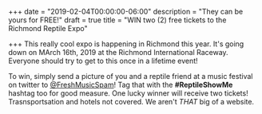 +++
date = "2019-02-04T00:00:00-06:00"
description = "They can be yours for FREE!"
draft = true
title = "WIN two (2) free tickets to the Richmond Reptile Expo"

+++
This really cool expo is happening in Richmond this year. It's going down on MArch 16th, 2019 at the Richmond International Raceway. Everyone should try to get to this once in a lifetime event! 

To win, simply send a picture of you and a reptile friend at a music festival on twitter to [@FreshMusicSpam](https://twitter.com/freshmusicspam "@FreshMusicSpam")! Tag that with the **#ReptileShowMe** hashtag too for good measure. One lucky winner will receive two tickets! Trasnsportsation and hotels not covered. We aren't _THAT_ big of a website. 